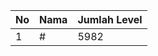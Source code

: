 | No | Nama            | Jumlah Level |
|----|-----------------|--------------|
| 1  | #    |    5982        |
